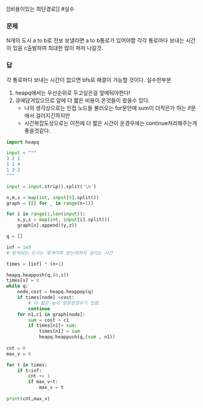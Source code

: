 [[비용이있는 최단경로]]
#실수 
### 문제
N개의 도시
a to b로 전보 보낼라면 a to b통로가 있어야함
각각 통로마다 보내는 시간이 있음
c출발하여 최대한 많이 퍼저 나갈것.

### 답
각 통로마다 보내는 시간이 없으면 bfs로 해결이 가능할 것이다. 
실수한부분
1. heapq에서는 우선순위로 두고싶은걸 앞에둬야한다!
2. 큐에담겨있으므로 앞에 더 짧은 비용이 온것들이 왔을수 있다.
	- 나의 생각상으로는 인접 노드들 불러오는 for문안에 sum이 더작은가 하는 if문에서 걸러지긴하지만
	- 시간복잡도상으로는 이전에 더 짧은 시간이 온경우에는 continue처리해주는게 좋을것같다.
```python
import heapq

input = """
3 2 1
1 2 4
1 3 2
"""

input = input.strip().split('\n')

n,m,s = map(int, input[0].split())
graph = [[] for _ in range(n+1)]

for i in range(1,len(input)):
    x,y,z = map(int, input[i].split())
    graph[x].append((y,z))

q = []

inf = 1e9
# 받게되는 도시는 몇개이며 받는데까지 걸리는 시간

times = [inf] * (n+1)

heapq.heappush(q,(0,s))
times[s] = 0
while q:
    node,cost = heapq.heappop(q)
    if times[node] <cost:
        # 더 짧은 놈이 방문한경우가 있음.
        continue
    for n1,c1 in graph[node]:
        sum = cost + c1
        if times[n1]> sum:
            times[n1] = sum
            heapq.heappush(q,(sum , n1))
            
cnt = 0
max_v = 0

for t in times:
    if t<inf:
        cnt += 1
        if max_v<t:
            max_v = t
            
print(cnt,max_v)
```